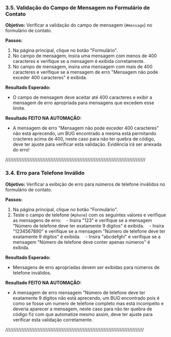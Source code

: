 ### **3.5. Validação do Campo de Mensagem no Formulário de Contato**

**Objetivo:** Verificar a validação do campo de mensagem (`#message`) no formulário de contato.

**Passos:**
1. Na página principal, clique no botão "Formulário".
2. No campo de mensagem, insira uma mensagem com menos de 400 caracteres e verifique se a mensagem é exibida corretamente.
3. No campo de mensagem, insira uma mensagem com mais de 400 caracteres e verifique se a mensagem de erro "Mensagem não pode exceder 400 caracteres" é exibida.

**Resultado Esperado:**
- O campo de mensagem deve aceitar até 400 caracteres e exibir a mensagem de erro apropriada para mensagens que excedem esse limite.


**Resultado FEITO NA AUTOMAÇÃO:**
- A mensagem de erro "Mensagem não pode exceder 400 caracteres"  não está aprecendo, um BUG encontrado a mesma está permitando cracteres acima de 400, neste caso para não ter quebra de código, deve ter ajuste para verificar esta validação. Evidência irá ser anexada do erro!


///////////////////////////////////////////////////////////////////////////////////////

### **3.4. Erro para Telefone Inválido**

**Objetivo:** Verificar a exibição de erro para números de telefone inválidos no formulário de contato.

**Passos:**
1. Na página principal, clique no botão "Formulário".
2. Teste o campo de telefone (`#phone`) com os seguintes valores e verifique as mensagens de erro:
   - Insira "123" e verifique se a mensagem "Número de telefone deve ter exatamente 9 dígitos" é exibida.
   - Insira "1234567890" e verifique se a mensagem "Número de telefone deve ter exatamente 9 dígitos" é exibida.
   - Insira "abcdefghi" e verifique se a mensagem "Número de telefone deve conter apenas números" é exibida.

**Resultado Esperado:**
- Mensagens de erro apropriadas devem ser exibidas para números de telefone inválidos.

**Resultado FEITO NA AUTOMAÇÃO:**
-  A mensagem de erro mensagem "Número de telefone deve ter exatamente 9 dígitos  não está aprecendo, um BUG encontrado pois é como se fosse um numero de telefone completo mas está incompelto e deveria aparecer a mensagem, neste caso para não ter quebra de código fiz com que automatize mesmo assim, deve ter ajuste para verificar esta validação corretamente.

//////////////////////////////////////////////////////////////////////////////////////